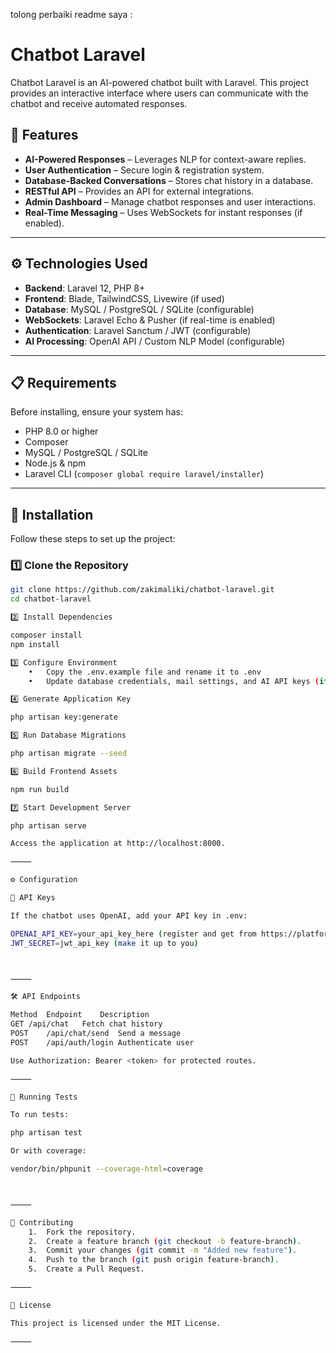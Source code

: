 tolong perbaiki readme saya :
# Chatbot Laravel

Chatbot Laravel is an AI-powered chatbot built with Laravel. This project provides an interactive interface where users can communicate with the chatbot and receive automated responses.

## 📌 Features

- **AI-Powered Responses** – Leverages NLP for context-aware replies.
- **User Authentication** – Secure login & registration system.
- **Database-Backed Conversations** – Stores chat history in a database.
- **RESTful API** – Provides an API for external integrations.
- **Admin Dashboard** – Manage chatbot responses and user interactions.
- **Real-Time Messaging** – Uses WebSockets for instant responses (if enabled).

---

## ⚙️ Technologies Used

- **Backend**: Laravel 12, PHP 8+
- **Frontend**: Blade, TailwindCSS, Livewire (if used)
- **Database**: MySQL / PostgreSQL / SQLite (configurable)
- **WebSockets**: Laravel Echo & Pusher (if real-time is enabled)
- **Authentication**: Laravel Sanctum / JWT (configurable)
- **AI Processing**: OpenAI API / Custom NLP Model (configurable)

---

## 📋 Requirements

Before installing, ensure your system has:

- PHP 8.0 or higher
- Composer
- MySQL / PostgreSQL / SQLite
- Node.js & npm
- Laravel CLI (`composer global require laravel/installer`)

---

## 🚀 Installation

Follow these steps to set up the project:

### 1️⃣ Clone the Repository
```bash
git clone https://github.com/zakimaliki/chatbot-laravel.git
cd chatbot-laravel

2️⃣ Install Dependencies

composer install
npm install

3️⃣ Configure Environment
	•	Copy the .env.example file and rename it to .env
	•	Update database credentials, mail settings, and AI API keys (if required).

4️⃣ Generate Application Key

php artisan key:generate

5️⃣ Run Database Migrations

php artisan migrate --seed

6️⃣ Build Frontend Assets

npm run build

7️⃣ Start Development Server

php artisan serve

Access the application at http://localhost:8000.

⸻

⚙️ Configuration

🔑 API Keys

If the chatbot uses OpenAI, add your API key in .env:

OPENAI_API_KEY=your_api_key_here (register and get from https://platform.openai.com/api-keys)
JWT_SECRET=jwt_api_key (make it up to you)



⸻

🛠️ API Endpoints

Method	Endpoint	Description
GET	/api/chat	Fetch chat history
POST	/api/chat/send	Send a message
POST	/api/auth/login	Authenticate user

Use Authorization: Bearer <token> for protected routes.

⸻

🧪 Running Tests

To run tests:

php artisan test

Or with coverage:

vendor/bin/phpunit --coverage-html=coverage



⸻

🤝 Contributing
	1.	Fork the repository.
	2.	Create a feature branch (git checkout -b feature-branch).
	3.	Commit your changes (git commit -m "Added new feature").
	4.	Push to the branch (git push origin feature-branch).
	5.	Create a Pull Request.

⸻

📜 License

This project is licensed under the MIT License.

⸻
